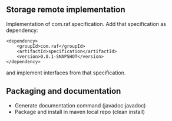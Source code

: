 ## Storage remote implementation

Implementation of com.raf.specification. Add that specification as dependency:

```
<dependency>
	<groupId>com.raf</groupId>
	<artifactId>specification</artifactId>
	<version>0.0.1-SNAPSHOT</version>
</dependency>
```

and implement interfaces from that specification.

## Packaging and documentation

* Generate documentation command (javadoc:javadoc)
* Package and install in maven local repo (clean install)